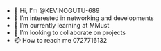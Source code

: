 - 👋 Hi, I’m @KEVINOGUTU-689
- 👀 I’m interested in networking and developments
- 🌱 I’m currently learning at MMust
- 💞️ I’m looking to collaborate on projects
- 📫 How to reach me 0727716132

<!---
KEVINOGUTU-689/KEVINOGUTU-689 is a ✨ special ✨ repository because its `README.md` (this file) appears on your GitHub profile.
You can click the Preview link to take a look at your changes.
--->
